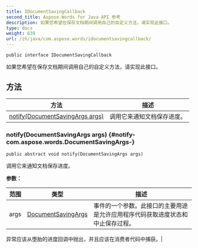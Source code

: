 ```yaml
---
title: IDocumentSavingCallback
second_title: Aspose.Words for Java API 参考
description: 如果您希望在保存文档期间调用自己的自定义方法，请实现此接口。
type: docs
weight: 639
url: /zh/java/com.aspose.words/idocumentsavingcallback/
---
```

```
public interface IDocumentSavingCallback
```

如果您希望在保存文档期间调用自己的自定义方法，请实现此接口。
## 方法

| 方法 | 描述 |
| --- | --- |
| [notify(DocumentSavingArgs args)](#notify-com.aspose.words.DocumentSavingArgs-) | 调用它来通知文档保存进度。 |
### notify(DocumentSavingArgs args) {#notify-com.aspose.words.DocumentSavingArgs-}
```
public abstract void notify(DocumentSavingArgs args)
```


调用它来通知文档保存进度。

**参数：**

| 范围 | 类型 | 描述 |
| --- | --- | --- |
| args | [DocumentSavingArgs](../../com.aspose.words/documentsavingargs) | 事件的一个参数。此接口的主要用途是允许应用程序代码获取进度状态和中止保存过程。

异常应该从堕胎的进度回调中抛出，并且应该在消费者代码中捕获。|
